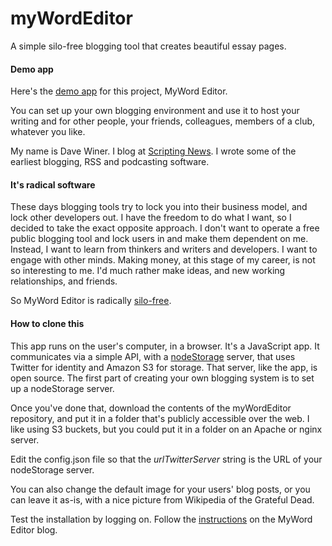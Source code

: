 # myWordEditor

A simple silo-free blogging tool that creates beautiful essay pages. 

#### Demo app

Here's the <a href="http://myword.io/editor/">demo app</a> for this project, MyWord Editor.

You can set up your own blogging environment and use it to host your writing and for other people, your friends, colleagues, members of a club, whatever you like.

My name is Dave Winer. I blog at <a href="http://scripting.com/">Scripting News</a>. I wrote some of the earliest blogging, RSS and podcasting software. 

#### It's radical software

These days blogging tools try to lock you into their business model, and lock other developers out. I have the freedom to do what I want, so I decided to take the exact opposite approach. I don't  want to operate a free public blogging tool and lock users in and make them dependent on me. Instead, I want to learn from thinkers and writers and developers. I want to engage with other minds. Making money, at this stage of my career, is not so interesting to me. I'd much rather make ideas, and new working relationships, and friends. 

So MyWord Editor is radically <a href="http://scripting.com/2015/03/19/mywordEditorWillBeSilofreeFromTheStart.html">silo-free</a>. 

#### How to clone this

This app runs on the user's computer, in a browser. It's a JavaScript app. It communicates via a simple API, with a <a href="https://github.com/scripting/nodeStorage">nodeStorage</a> server, that uses Twitter for identity and Amazon S3 for storage. That server, like the app, is open source. The first part of creating your own blogging system is to set up a nodeStorage server. 

Once you've done that, download the contents of the myWordEditor repository, and put it in a folder that's publicly accessible over the web. I like using S3 buckets, but you could put it in a folder on an Apache or nginx server. 

Edit the config.json file so that the <i>urlTwitterServer</i> string is the URL of your nodeStorage server. 

You can also change the default image for your users' blog posts, or you can leave it as-is, with a nice picture from Wikipedia of the Grateful Dead. 

Test the installation by logging on. Follow the <a href="http://myword.smallpict.com/2015/03/06/welcomeToMywordEditor.html">instructions</a> on the MyWord Editor blog.

